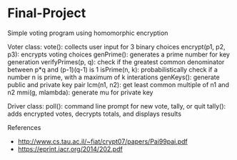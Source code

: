 # Final-Project
Simple voting program using homomorphic encryption

Voter class:
  vote(): collects user input for 3 binary choices
  encrypt(p1, p2, p3): encrypts voting choices
  genPrime(): generates a prime number for key generation
  verifyPrimes(p, q): check if the greatest common denominator between p*q and (p-1)(q-1) is 1
  isPrime(n, k): probabilistically check if a number n is prime, with a maximum of k interations
  genKeys(): generate public and private key pair
  lcm(n1, n2): get least common multiple of n1 and n2
  mmi(g, mlambda): generate mu for private key
  
Driver class:
  poll(): command line prompt for new vote, tally, or quit
  tally(): adds encrypted votes, decrypts totals, and displays results


References
- http://www.cs.tau.ac.il/~fiat/crypt07/papers/Pai99pai.pdf
- https://eprint.iacr.org/2014/202.pdf

